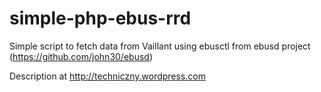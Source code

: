 # simple-php-ebus-rrd

Simple script to fetch data from Vaillant using ebusctl from ebusd project (https://github.com/john30/ebusd)

Description at http://techniczny.wordpress.com
